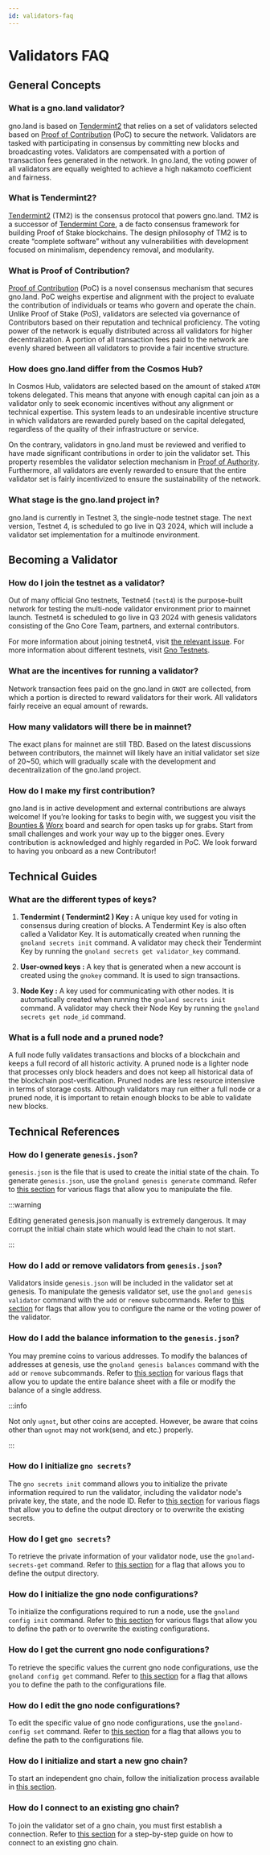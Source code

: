 ```yaml
---
id: validators-faq
---
```


# Validators FAQ

## General Concepts

### What is a gno.land validator?

gno.land is based on [Tendermint2](https://docs.gno.land/concepts/tendermint2) that relies on a set of validators
selected based on [Proof of Contribution](https://docs.gno.land/concepts/proof-of-contribution) (PoC) to secure the
network. Validators are tasked with participating in consensus by committing new blocks and broadcasting votes.
Validators are compensated with a portion of transaction fees generated in the network. In gno.land, the voting power of
all validators are equally weighted to achieve a high nakamoto coefficient and fairness.

### What is Tendermint2?

[Tendermint2](https://docs.gno.land/concepts/tendermint2) (TM2) is the consensus protocol that powers gno.land. TM2 is a
successor of [Tendermint Core](https://github.com/tendermint/tendermint2), a de facto consensus framework for building
Proof of Stake blockchains. The design philosophy of TM2 is to create “complete software” without any vulnerabilities
with development focused on minimalism, dependency removal, and modularity.

### What is Proof of Contribution?

[Proof of Contribution](https://docs.gno.land/concepts/proof-of-contribution) (PoC) is a novel consensus mechanism that
secures gno.land. PoC weighs expertise and alignment with the project to evaluate the contribution of individuals or
teams who govern and operate the chain. Unlike Proof of Stake (PoS), validators are selected via governance of
Contributors based on their reputation and technical proficiency. The voting power of the network is equally distributed
across all validators for higher decentralization. A portion of all transaction fees paid to the network are evenly
shared between all validators to provide a fair incentive structure.

### How does gno.land differ from the Cosmos Hub?

In Cosmos Hub, validators are selected based on the amount of staked `ATOM` tokens delegated. This means that anyone
with enough capital can join as a validator only to seek economic incentives without any alignment or technical
expertise. This system leads to an undesirable incentive structure in which validators are rewarded purely based on the
capital delegated, regardless of the quality of their infrastructure or service.

On the contrary, validators in gno.land must be reviewed and verified to have made significant contributions in order to
join the validator set. This property resembles the validator selection mechanism
in [Proof of Authority](https://openethereum.github.io/Proof-of-Authority-Chains). Furthermore, all validators are
evenly rewarded to ensure that the entire validator set is fairly incentivized to ensure the sustainability of the
network.

### What stage is the gno.land project in?

gno.land is currently in Testnet 3, the single-node testnet stage. The next version, Testnet 4, is scheduled to go live
in Q3 2024, which will include a validator set implementation for a multinode environment.

## Becoming a Validator

### How do I join the testnet as a validator?

Out of many official Gno testnets, Testnet4 (`test4`) is the purpose-built network for testing the multi-node validator
environment prior to mainnet launch. Testnet4 is scheduled to go live in Q3 2024 with genesis validators consisting of
the Gno Core Team, partners, and external contributors.

For more information about joining testnet4,
visit [the relevant issue](https://github.com/gnolang/hackerspace/issues/69). For more information about different
testnets, visit [Gno Testnets](https://docs.gno.land/concepts/testnets).

### What are the incentives for running a validator?

Network transaction fees paid on the gno.land in `GNOT` are collected, from which a portion is directed to reward
validators for their work. All validators fairly receive an equal amount of rewards.

### How many validators will there be in mainnet?

The exact plans for mainnet are still TBD. Based on the latest discussions between contributors, the mainnet will likely
have an initial validator set size of 20~50, which will gradually scale with the development and decentralization of the
gno.land project.

### How do I make my first contribution?

gno.land is in active development and external contributions are always welcome! If you’re looking for tasks to begin
with, we suggest you visit
the [Bounties &](https://github.com/orgs/gnolang/projects/35/views/3) [Worx](https://github.com/orgs/gnolang/projects/35/views/3)
board and search for open tasks up for grabs. Start from small challenges and work your way up to the bigger ones. Every
contribution is acknowledged and highly regarded in PoC. We look forward to having you onboard as a new Contributor!

## Technical Guides

### What are the different types of keys?

1. **Tendermint ( Tendermint2 ) Key :** A unique key used for voting in consensus during creation of blocks. A
   Tendermint Key is also often called a Validator Key. It is automatically created when running
   the `gnoland secrets init` command. A validator may check their Tendermint Key by running
   the `gnoland secrets get validator_key` command.

2. **User-owned keys :** A key that is generated when a new account is created using the `gnokey` command. It is used to
   sign transactions.

3. **Node Key :** A key used for communicating with other nodes. It is automatically created when running
   the `gnoland secrets init` command. A validator may check their Node Key by running the `gnoland secrets get node_id`
   command.

### What is a full node and a pruned node?

A full node fully validates transactions and blocks of a blockchain and keeps a full record of all historic activity. A
pruned node is a lighter node that processes only block headers and does not keep all historical data of the blockchain
post-verification. Pruned nodes are less resource intensive in terms of storage costs. Although validators may run
either a full node or a pruned node, it is important to retain enough blocks to be able to validate new blocks.

## Technical References

### How do I generate `genesis.json`?

`genesis.json` is the file that is used to create the initial state of the chain. To generate `genesis.json`, use
the `gnoland genesis generate` command. Refer
to [this section](../../gno-tooling/cli/gnoland.md#gnoland-genesis-generate-flags) for various flags that allow you to
manipulate the file.

:::warning

Editing generated genesis.json manually is extremely dangerous. It may corrupt the initial chain state which would lead the chain to
not start.

:::

### How do I add or remove validators from `genesis.json`?

Validators inside `genesis.json` will be included in the validator set at genesis. To manipulate the genesis validator
set, use the `gnoland genesis validator` command with the `add` or `remove` subcommands. Refer
to [this section](../../gno-tooling/cli/gnoland.md#gnoland-genesis-validator-flags) for flags that allow you to
configure the name or the voting power of the validator.

### How do I add the balance information to the `genesis.json`?

You may premine coins to various addresses. To modify the balances of addresses at genesis, use
the `gnoland genesis balances` command with the `add` or `remove` subcommands. Refer
to [this section](../../gno-tooling/cli/gnoland.md#gnoland-genesis-balances-add-flags) for various flags that allow you
to update the entire balance sheet with a file or modify the balance of a single address.

:::info

Not only `ugnot`, but other coins are accepted. However, be aware that coins other than `ugnot` may not work(send, and
etc.) properly.

:::

### How do I initialize `gno secrets`?

The `gno secrets init` command allows you to initialize the private information required to run the validator, including
the validator node's private key, the state, and the node ID. Refer
to [this section](../../gno-tooling/cli/gnoland.md#gnoland-secrets-init-flags) for various flags that allow you to
define the output directory or to overwrite the existing secrets.

### How do I get `gno secrets`?

To retrieve the private information of your validator node, use the `gnoland-secrets-get` command. Refer
to [this section](../../gno-tooling/cli/gnoland.md#gnoland-secrets-get-flags) for a flag that allows you to define the
output directory.

### How do I initialize the gno node configurations?

To initialize the configurations required to run a node, use the `gnoland config init` command. Refer
to [this section](../../gno-tooling/cli/gnoland.md#gnoland-config-init-flags) for various flags that allow you to define
the path or to overwrite the existing configurations.

### How do I get the current gno node configurations?

To retrieve the specific values the current gno node configurations, use the `gnoland config get` command. Refer
to [this section](../../gno-tooling/cli/gnoland.md#gnoland-config-get) for a flag that allows you to define the path to
the configurations file.

### How do I edit the gno node configurations?

To edit the specific value of gno node configurations, use the `gnoland-config set` command. Refer
to [this section](../../gno-tooling/cli/gnoland.md#gnoland-config-set) for a flag that allows you to define the path to
the configurations file.

### How do I initialize and start a new gno chain?

To start an independent gno chain, follow the initialization process available
in [this section](./setting-up-a-new-chain.md).

### How do I connect to an existing gno chain?

To join the validator set of a gno chain, you must first establish a connection. Refer
to [this section](./connect-to-existing-chain.md) for a step-by-step guide on how to connect to an existing gno
chain.
